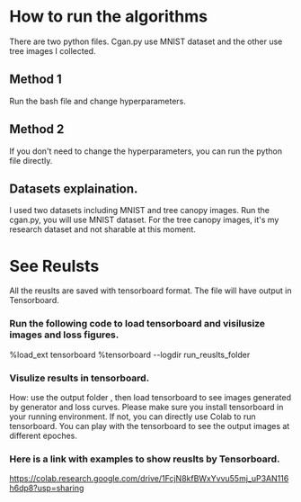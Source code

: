 # How to run the algorithms
There are two python files. Cgan.py use MNIST dataset and the other use tree images I collected.

## Method 1
Run the bash file and change hyperparameters.

## Method 2
If you don't need to change the hyperparameters, you can run the python file directly. 


## Datasets explaination.
I used two datasets including MNIST and tree canopy images. Run the cgan.py, you will use MNIST dataset. For the tree canopy images, it's my research dataset and not sharable at this moment.

# See Reulsts
All the reuslts are saved with tensorboard format. 
The file will have output in Tensorboard.

### Run the following code to load tensorboard and visilusize images and loss figures.

%load_ext tensorboard 
%tensorboard --logdir   run_reuslts_folder 

### Visulize results in tensorboard.
How: use the output folder , then load tensorboard to see images generated by generator and loss curves.
Please make sure you install tensorboard in your running environment. If not, you can directly use Colab to run tensorboard.
You can play with the tensorboard to see the output images at different epoches.
### Here is a link with examples to show reuslts by Tensorboard.
https://colab.research.google.com/drive/1FcjN8kfBWxYvvu55mj_uP3AN116h6dp8?usp=sharing 
